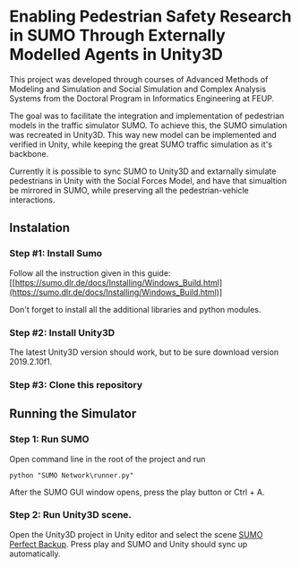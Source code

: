 # Enabling Pedestrian Safety Research in SUMO Through Externally Modelled Agents in Unity3D
This project was developed through courses of Advanced Methods of Modeling and Simulation and Social Simulation and Complex Analysis Systems from the Doctoral Program in Informatics Engineering at FEUP.

The goal was to facilitate the integration and implementation of pedestrian models in the traffic simulator SUMO. To achieve this, the SUMO simulation was recreated in Unity3D. This way new model can be implemented and verified in Unity, while keeping the great SUMO traffic simulation as it's backbone.

Currently it is possible to sync SUMO to Unity3D and extarnally simulate pedestrians in Unity with the Social Forces Model, and have that simualtion be mirrored in SUMO, while preserving all the pedestrian-vehicle interactions.

## Instalation
### Step #1: Install Sumo
Follow all the instruction given in this guide: [[https://sumo.dlr.de/docs/Installing/Windows_Build.html](https://sumo.dlr.de/docs/Installing/Windows_Build.html)]

Don't forget to install all the additional libraries and python modules.

### Step #2: Install Unity3D
The latest Unity3D version should work, but to be sure download version 2019.2.10f1.

### Step #3: Clone this repository

## Running the Simulator
### Step 1: Run SUMO
Open command line in the root of the project and run 

```shell
python "SUMO Network\runner.py"
```
After the SUMO GUI window opens, press the play button or Ctrl + A.

### Step 2: Run Unity3D scene.
Open the Unity3D project in Unity editor and select the scene [SUMO Perfect Backup](SSASC%20-%20SUMO%20Unity%20Scene/Assets/Scenes/Sumo%20Perfect%20Backup.unity).
Press play and SUMO and Unity should sync up automatically.
